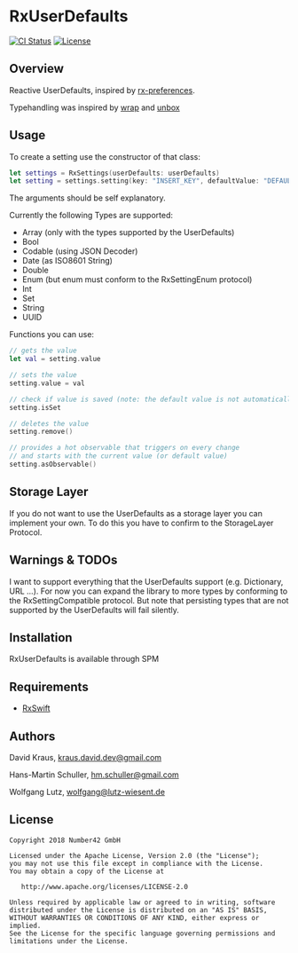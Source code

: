 # RxUserDefaults

[![CI Status](http://img.shields.io/travis/num42/RxUserDefaults.svg?style=flat)](https://travis-ci.org/num42/RxUserDefaults)
[![License](https://img.shields.io/badge/License-Apache%202.0-blue.svg)](https://opensource.org/licenses/Apache-2.0)


Overview
-------
Reactive UserDefaults, inspired by [rx-preferences].

Typehandling was inspired by [wrap] and [unbox]


## Usage

To create a setting use the constructor of that class:
```swift
let settings = RxSettings(userDefaults: userDefaults)
let setting = settings.setting(key: "INSERT_KEY", defaultValue: "DEFAULT")
```
The arguments should be self explanatory.

Currently the following Types are supported:

- Array (only with the types supported by the UserDefaults)
- Bool
- Codable (using JSON Decoder)
- Date (as ISO8601 String)
- Double
- Enum (but enum must conform to the RxSettingEnum protocol)
- Int
- Set
- String
- UUID

Functions you can use:
```swift
// gets the value
let val = setting.value

// sets the value
setting.value = val

// check if value is saved (note: the default value is not automatically saved)
setting.isSet

// deletes the value
setting.remove()

// provides a hot observable that triggers on every change
// and starts with the current value (or default value)
setting.asObservable()

```

## Storage Layer
If you do not want to use the UserDefaults as a storage layer you can implement your own.
To do this you have to confirm to the StorageLayer Protocol.

## Warnings & TODOs
I want to support everything that the UserDefaults support (e.g. Dictionary, URL ...).
For now you can expand the library to more types by conforming to the RxSettingCompatible protocol.
But note that persisting types that are not supported by the UserDefaults will fail silently.

## Installation

RxUserDefaults is available through SPM

## Requirements

- [RxSwift](https://github.com/ReactiveX/RxSwift)

## Authors

David Kraus, kraus.david.dev@gmail.com

Hans-Martin Schuller, hm.schuller@gmail.com

Wolfgang Lutz, wolfgang@lutz-wiesent.de

License
-------

    Copyright 2018 Number42 GmbH

    Licensed under the Apache License, Version 2.0 (the "License");
    you may not use this file except in compliance with the License.
    You may obtain a copy of the License at

       http://www.apache.org/licenses/LICENSE-2.0

    Unless required by applicable law or agreed to in writing, software
    distributed under the License is distributed on an "AS IS" BASIS,
    WITHOUT WARRANTIES OR CONDITIONS OF ANY KIND, either express or implied.
    See the License for the specific language governing permissions and
    limitations under the License.


[rx-preferences]: https://github.com/f2prateek/rx-preferences
[wrap]: https://github.com/JohnSundell/Wrap
[unbox]: https://github.com/JohnSundell/Unbox
